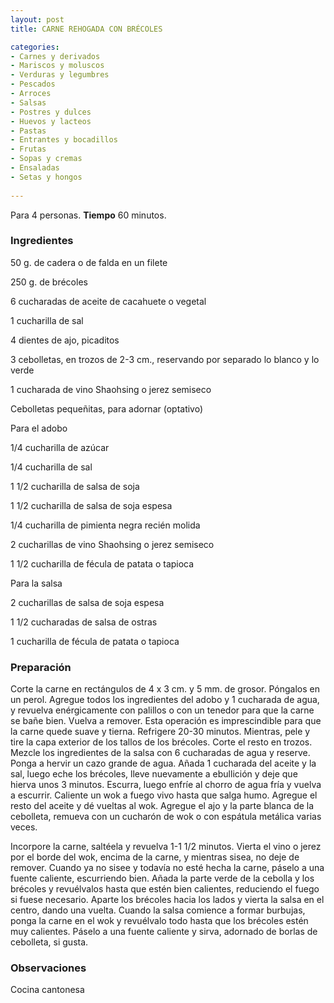 ```yaml
---
layout: post
title: CARNE REHOGADA CON BRÉCOLES

categories:
- Carnes y derivados
- Mariscos y moluscos
- Verduras y legumbres
- Pescados
- Arroces
- Salsas
- Postres y dulces
- Huevos y lacteos
- Pastas
- Entrantes y bocadillos
- Frutas
- Sopas y cremas
- Ensaladas
- Setas y hongos
 
---
```

Para 4 personas.
<b>Tiempo</b> 60 minutos.

<h3>Ingredientes</h3>

50 g. de cadera o de falda en un filete

250 g. de brécoles

6 cucharadas de aceite de cacahuete o vegetal

1 cucharilla de sal

4 dientes de ajo, picaditos

3 cebolletas, en trozos de 2-3 cm., reservando por separado lo blanco y lo verde

1 cucharada de vino Shaohsing o jerez semiseco

Cebolletas pequeñitas, para adornar (optativo)

Para el adobo

1/4 cucharilla de azúcar

1/4 cucharilla de sal

1 1/2 cucharilla de salsa de soja

1 1/2 cucharilla de salsa de soja espesa

1/4 cucharilla de pimienta negra recién molida

2 cucharillas de vino Shaohsing o jerez semiseco

1 1/2 cucharilla de fécula de patata o tapioca

Para la salsa

2 cucharillas de salsa de soja espesa

1 1/2 cucharadas de salsa de ostras

1 cucharilla de fécula de patata o tapioca

<h3>Preparación</h3>

Corte la carne en rectángulos de 4 x 3 cm. y 5 mm. de grosor. Póngalos en un perol. Agregue todos los ingredientes del adobo y 1 cucharada de agua, y revuelva enérgicamente con palillos o con un tenedor para que la carne se bañe bien. Vuelva a remover. Esta operación es imprescindible para que la carne quede suave y tierna. Refrigere 20-30 minutos. Mientras, pele y tire la capa exterior de los tallos de los brécoles. Corte el resto en trozos. Mezcle los ingredientes de la salsa con 6 cucharadas de agua y reserve. Ponga a hervir un cazo grande de agua. Añada 1 cucharada del aceite y la sal, luego eche los brécoles, lleve nuevamente a ebullición y deje que hierva unos 3 minutos. Escurra, luego enfríe al chorro de agua fría y vuelva a escurrir. Caliente un wok a fuego vivo hasta que salga humo. Agregue el resto del aceite y dé vueltas al wok. Agregue el ajo y la parte blanca de la cebolleta, remueva con un cucharón de wok o con espátula metálica varias veces.

Incorpore la carne, saltéela y revuelva 1-1 1/2 minutos. Vierta el vino o jerez por el borde del wok, encima de la carne, y mientras sisea, no deje de remover. Cuando ya no sisee y todavía no esté hecha la carne, páselo a una fuente caliente, escurriendo bien. Añada la parte verde de la cebolla y los brécoles y revuélvalos hasta que estén bien calientes, reduciendo el fuego si fuese necesario. Aparte los brécoles hacia los lados y vierta la salsa en el centro, dando una vuelta. Cuando la salsa comience a formar burbujas, ponga la carne en el wok y revuélvalo todo hasta que los brécoles estén muy calientes. Páselo a una fuente caliente y sirva, adornado de borlas de cebolleta, si gusta.

<h3>Observaciones</h3>

Cocina cantonesa

